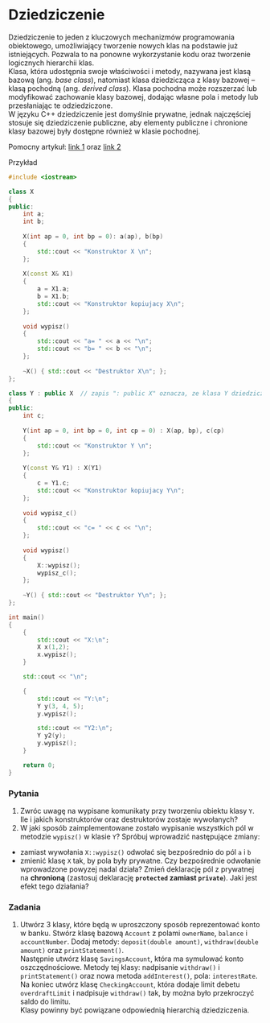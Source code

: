 # Dziedziczenie
  
Dziedziczenie to jeden z kluczowych mechanizmów programowania obiektowego, umożliwiający tworzenie nowych klas na podstawie już istniejących. Pozwala to na ponowne wykorzystanie kodu oraz tworzenie logicznych hierarchii klas.  
Klasa, która udostępnia swoje właściwości i metody, nazywana jest klasą bazową (ang. *base class*), natomiast klasa dziedzicząca z klasy bazowej – klasą pochodną (ang. *derived class*). Klasa pochodna może rozszerzać lub modyfikować zachowanie klasy bazowej, dodając własne pola i metody lub przesłaniając te odziedziczone.  
W języku C++ dziedziczenie jest domyślnie prywatne, jednak najczęściej stosuje się dziedziczenie publiczne, aby elementy publiczne i chronione klasy bazowej były dostępne również w klasie pochodnej.  

Pomocny artykuł: [link 1](https://www.programiz.com/cpp-programming/inheritance) oraz [link 2](https://www.programiz.com/cpp-programming/function-overriding)

Przykład
```cpp
#include <iostream>

class X
{
public:
	int a;
	int b;
		
	X(int ap = 0, int bp = 0): a(ap), b(bp)
	{
		std::cout << "Konstruktor X \n";
	};
	
	X(const X& X1)
	{
		a = X1.a;
		b = X1.b;
		std::cout << "Konstruktor kopiujacy X\n";
	};
	
	void wypisz()
	{
		std::cout << "a= " << a << "\n";
		std::cout << "b= " << b << "\n";
	};
	
	~X() { std::cout << "Destruktor X\n"; };
};

class Y : public X  // zapis ": public X" oznacza, ze klasa Y dziedziczy publicznie z klasy X
{
public:
	int c;
		
	Y(int ap = 0, int bp = 0, int cp = 0) : X(ap, bp), c(cp)
	{
		std::cout << "Konstruktor Y \n";
	};
	
	Y(const Y& Y1) : X(Y1)
	{
		c = Y1.c;
		std::cout << "Konstruktor kopiujacy Y\n";
	};
	
	void wypisz_c()
	{
		std::cout << "c= " << c << "\n";
	};
	
	void wypisz()
	{
		X::wypisz();
		wypisz_c();
	};
	
	~Y() { std::cout << "Destruktor Y\n"; };
};

int main()
{
	{
		std::cout << "X:\n";
		X x(1,2);
		x.wypisz();
	}

	std::cout << "\n";

	{
		std::cout << "Y:\n";
		Y y(3, 4, 5);
		y.wypisz();

		std::cout << "Y2:\n";
		Y y2(y);
		y.wypisz();
	}

	return 0;
}
```
  
### Pytania
1. Zwróc uwagę na wypisane komunikaty przy tworzeniu obiektu klasy `Y`. Ile i jakich konstruktorów oraz destruktorów zostaje wywołanych?  
2. W jaki sposób zaimplementowane zostało wypisanie wszystkich pól w metodzie `wypisz()` w klasie `Y`? Spróbuj wprowadzić następujące zmiany:
- zamiast wywołania `X::wypisz()` odwołać się bezpośrednio do pól `a` i `b`
- zmienić klasę `X` tak, by pola były prywatne. Czy bezpośrednie odwołanie wprowadzone powyzej nadal działa? Zmień deklarację pól z prywatnej na **chronioną** (zastosuj deklarację **`protected` zamiast `private`**). Jaki jest efekt tego działania?

### Zadania
1. Utwórz 3 klasy, które będą w uproszczony sposób reprezentować konto w banku. Stwórz klasę bazową `Account` z polami `ownerName`, `balance` i `accountNumber`. Dodaj metody: `deposit(double amount)`, `withdraw(double amount)` oraz `printStatement()`.  
Następnie utwórz klasę `SavingsAccount`, która ma symulować konto oszczędnościowe. Metody tej klasy: nadpisanie `withdraw()` i `printStatement()` oraz nowa metoda `addInterest()`, pola: `interestRate`.  
Na koniec utwórz klasę `CheckingAccount`, która dodaje limit debetu `overdraftLimit` i nadpisuje `withdraw()` tak, by można było przekroczyć saldo do limitu.  
Klasy powinny być powiązane odpowiednią hierarchią dziedziczenia.

